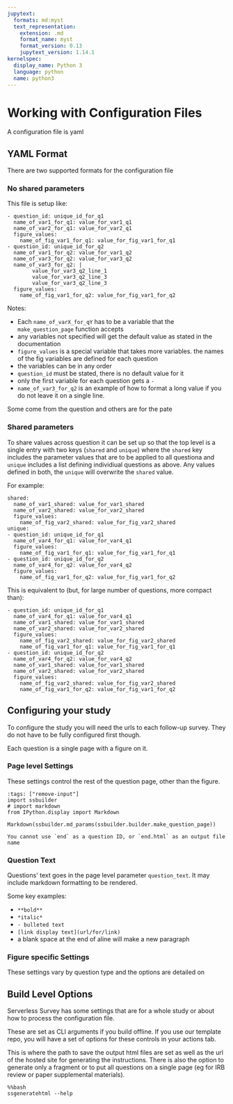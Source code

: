 ```yaml
---
jupytext:
  formats: md:myst
  text_representation:
    extension: .md
    format_name: myst
    format_version: 0.13
    jupytext_version: 1.14.1
kernelspec:
  display_name: Python 3
  language: python
  name: python3
---
```


# Working with Configuration Files

A configuration file is yaml


## YAML Format

There are two supported formats for the configuration file

### No shared parameters 


This file is setup like: 
```
- question_id: unique_id_for_q1
  name_of_var1_for_q1: value_for_var1_q1
  name_of_var2_for_q1: value_for_var2_q1
  figure_values:
    name_of_fig_var1_for_q1: value_for_fig_var1_for_q1
- question_id: unique_id_for_q2
  name_of_var1_for_q2: value_for_var1_q2
  name_of_var3_for_q2: value_for_var3_q2
  name_of_var3_for_q2: |
        value_for_var3_q2_line_1
        value_for_var3_q2_line_3
        value_for_var3_q2_line_3
  figure_values:
    name_of_fig_var1_for_q2: value_for_fig_var1_for_q2
```

Notes: 
- Each `name_of_varX_for_qY` has to be a variable that the `make_question_page` function accepts
- any variables not specified will get the default value as stated in the documentation
- `figure_values` is a special variable that takes more variables.  the names of the fig variables are defined for each question
- the variables can be in any order
- `question_id` must be stated, there is no default value for it 
- only the first variable for each question gets a `-`
- `name_of_var3_for_q2` is an example of how to format a long value if you do not leave it on a single line. 

Some come from the question and others are for the pate


### Shared parameters 

To share values across question it can be set up so that the top level is a single entry with two keys (`shared` and `unique`) where the `shared` key includes the parameter values that are to be applied to all questiona and `unique` includes a list defining individiual questions as above.  Any values defined in both, the `unique` will overwrite the `shared` value.  


For example: 
```
shared: 
  name_of_var1_shared: value_for_var1_shared
  name_of_var2_shared: value_for_var2_shared
  figure_values:
    name_of_fig_var2_shared: value_for_fig_var2_shared
unique: 
- question_id: unique_id_for_q1
  name_of_var4_for_q1: value_for_var4_q1
  figure_values:
    name_of_fig_var1_for_q1: value_for_fig_var1_for_q1
- question_id: unique_id_for_q2
  name_of_var4_for_q2: value_for_var4_q2
  figure_values:
    name_of_fig_var1_for_q2: value_for_fig_var1_for_q2
```

This is equivalent to (but, for large number of questions,  more compact than):

```
- question_id: unique_id_for_q1
  name_of_var4_for_q1: value_for_var4_q1
  name_of_var1_shared: value_for_var1_shared
  name_of_var2_shared: value_for_var2_shared
  figure_values:
    name_of_fig_var2_shared: value_for_fig_var2_shared
    name_of_fig_var1_for_q1: value_for_fig_var1_for_q1
- question_id: unique_id_for_q2
  name_of_var4_for_q2: value_for_var4_q2
  name_of_var1_shared: value_for_var1_shared
  name_of_var2_shared: value_for_var2_shared
  figure_values:
    name_of_fig_var2_shared: value_for_fig_var2_shared
    name_of_fig_var1_for_q2: value_for_fig_var1_for_q2
```

## Configuring your study 

To configure the study you will need the urls to each follow-up survey. They do not have to be fully configured first though. 

Each question is a single page with a figure on it. 

### Page level  Settings

These settings control the rest of the question page, other than the figure. 

```{code-cell} ipython3
:tags: ["remove-input"]
import ssbuilder
# import markdown
from IPython.display import Markdown

Markdown(ssbuilder.md_params(ssbuilder.builder.make_question_page))
```

```{warning}
You cannot use `end` as a question ID, or `end.html` as an output file name
```

### Question Text

Questions' text goes in the page level parameter `question_text`. It may include markdown formatting to be rendered.  

Some key examples:
- `**bold**`
- `*italic*`
- `- bulleted text`
- `[link display text](url/for/link)`
- a blank space at the end of aline will make a new paragraph


### Figure specific Settings

These settings vary by question type and the options are detailed on [](questions.md)

## Build Level Options

Serverless Survey has some settings that are for a whole study or about how to process the configuration file. 

These are set as CLI arguments if you build offline.  If you use our template repo, you will have a set of options for these controls in your actions tab.  

This is where the path to save the output html files are set as well as the url of the hosted site for generating the instructions. There is also the option to generate only a fragment or to put all questions on a single page (eg for IRB review or paper supplemental materials). 

```{code-cell} ipython3
%%bash
ssgeneratehtml --help
```


